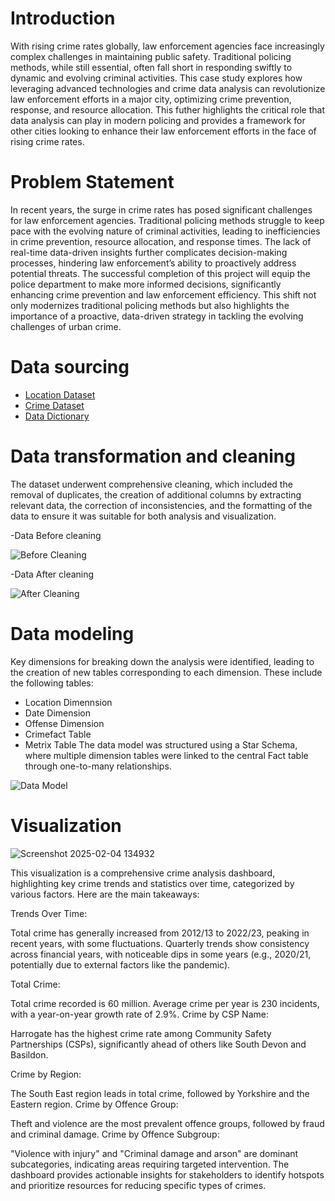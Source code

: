 # Introduction
With rising crime rates globally, law enforcement agencies face increasingly complex challenges in maintaining public safety. Traditional policing methods, while still essential, often fall short in responding swiftly to dynamic and evolving criminal activities. This case study explores how leveraging advanced technologies and crime data analysis can revolutionize law enforcement efforts in a major city, optimizing crime prevention, response, and resource allocation. This futher highlights the critical role that data analysis can play in modern policing and provides a framework for other cities looking to enhance their law enforcement efforts in the face of rising crime rates.







# Problem Statement
In recent years, the surge in crime rates has posed significant challenges for law enforcement agencies. Traditional policing methods struggle to keep pace with the evolving nature of criminal activities, leading to inefficiencies in crime prevention, resource allocation, and response times. The lack of real-time data-driven insights further complicates decision-making processes, hindering law enforcement’s ability to proactively address potential threats. The successful completion of this project will equip the police department to make more informed decisions, significantly enhancing crime prevention and law enforcement efficiency. This shift not only modernizes traditional policing methods but also highlights the importance of a proactive, data-driven strategy in tackling the evolving challenges of urban crime.
# Data sourcing
- [Location Dataset](https://docs.google.com/spreadsheets/d/1R1Vs6hZuWCk7KHzaHeaizCHDH-ob39IRCSRFo6bskIk/edit?usp=sharing)
- [Crime Dataset](https://docs.google.com/spreadsheets/d/1WQ-oucMeizVOPiLD9WlyFAnBejeHyGsFHIZjs0cawLU/edit?usp=sharing)
- [Data Dictionary](https://docs.google.com/document/d/1931IJpxFdsm9XS15EMpSNrRXQzbcnbl2MDq0p1cQULc/edit?usp=sharing)

# Data transformation and cleaning
The dataset underwent comprehensive cleaning, which included the removal of duplicates, the creation of additional columns by extracting relevant data, the correction of inconsistencies, and the formatting of the data to ensure it was suitable for both analysis and visualization.

-Data Before cleaning



![Before Cleaning](https://github.com/user-attachments/assets/9688d3c6-f074-44ea-b644-f1961837aeb1)



-Data After cleaning



![After Cleaning](https://github.com/user-attachments/assets/1a225b77-f963-4167-bd45-9d9b7e7a5ad4)



# Data modeling
Key dimensions for breaking down the analysis were identified, leading to the creation of new tables corresponding to each dimension. These include the following tables:
- Location Dimennsion
- Date Dimension
- Offense Dimension
- Crimefact Table
-  Metrix Table
  The data model was structured using a Star Schema, where multiple dimension tables were linked to the central Fact table through one-to-many relationships.


![Data Model](https://github.com/user-attachments/assets/cfc6bfa3-3719-49b8-a79c-4e843085ba87)


# Visualization

![Screenshot 2025-02-04 134932](https://github.com/user-attachments/assets/b854add7-40ba-48c3-972b-f3fe12f85d31)


This visualization is a comprehensive crime analysis dashboard, highlighting key crime trends and statistics over time, categorized by various factors. Here are the main takeaways:

Trends Over Time:

Total crime has generally increased from 2012/13 to 2022/23, peaking in recent years, with some fluctuations.
Quarterly trends show consistency across financial years, with noticeable dips in some years (e.g., 2020/21, potentially due to external factors like the pandemic).

Total Crime:

Total crime recorded is 60 million.
Average crime per year is 230 incidents, with a year-on-year growth rate of 2.9%.
Crime by CSP Name:

Harrogate has the highest crime rate among Community Safety Partnerships (CSPs), significantly ahead of others like South Devon and Basildon.

Crime by Region:

The South East region leads in total crime, followed by Yorkshire and the Eastern region.
Crime by Offence Group:

Theft and violence are the most prevalent offence groups, followed by fraud and criminal damage.
Crime by Offence Subgroup:

"Violence with injury" and "Criminal damage and arson" are dominant subcategories, indicating areas requiring targeted intervention.
The dashboard provides actionable insights for stakeholders to identify hotspots and prioritize resources for reducing specific types of crimes.

  

